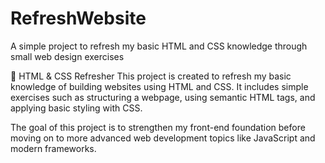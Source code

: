 # RefreshWebsite
A simple project to refresh my basic HTML and CSS knowledge through small web design exercises

📄 HTML & CSS Refresher
This project is created to refresh my basic knowledge of building websites using HTML and CSS. It includes simple exercises such as structuring a webpage, using semantic HTML tags, and applying basic styling with CSS.

The goal of this project is to strengthen my front-end foundation before moving on to more advanced web development topics like JavaScript and modern frameworks.
